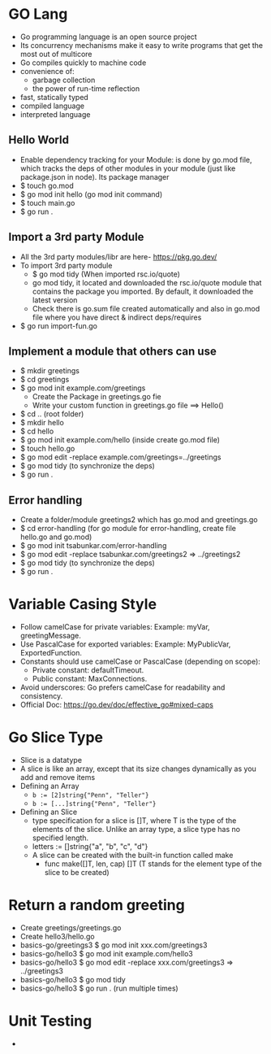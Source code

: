 # GO Lang

- Go programming language is an open source project
- Its concurrency mechanisms make it easy to write programs that get the most out of multicore
- Go compiles quickly to machine code
- convenience of:
  - garbage collection
  - the power of run-time reflection
- fast, statically typed
- compiled language
- interpreted language

## Hello World

- Enable dependency tracking for your Module: is done by go.mod file, which tracks the deps of other modules in your module (just like package.json in node). Its package manager
- \$ touch go.mod
- \$ go mod init hello (go mod init command)
- \$ touch main.go
- \$ go run .

## Import a 3rd party Module

- All the 3rd party modules/libr are here- https://pkg.go.dev/
- To import 3rd party module
  - \$ go mod tidy (When imported rsc.io/quote)
  - go mod tidy, it located and downloaded the rsc.io/quote module that contains the package you imported. By default, it downloaded the latest version
  - Check there is go.sum file created automatically and also in go.mod file where you have direct & indirect deps/requires
- \$ go run import-fun.go

## Implement a module that others can use

- \$ mkdir greetings
- \$ cd greetings
- \$ go mod init example.com/greetings
  - Create the Package in greetings.go fie
  - Write your custom function in greetings.go file ==> Hello()
- \$ cd .. (root folder)
- \$ mkdir hello
- \$ cd hello
- \$ go mod init example.com/hello (inside create go.mod file)
- \$ touch hello.go
- \$ go mod edit -replace example.com/greetings=../greetings
- \$ go mod tidy (to synchronize the deps)
- \$ go run .

## Error handling

- Create a folder/module greetings2 which has go.mod and greetings.go
- \$ cd error-handling (for go module for error-handling, create file hello.go and go.mod)
- \$ go mod init tsabunkar.com/error-handling
- \$ go mod edit -replace tsabunkar.com/greetings2 => ../greetings2
- \$ go mod tidy (to synchronize the deps)
- \$ go run .

# Variable Casing Style

- Follow camelCase for private variables: Example: myVar, greetingMessage.
- Use PascalCase for exported variables: Example: MyPublicVar, ExportedFunction.
- Constants should use camelCase or PascalCase (depending on scope):
  - Private constant: defaultTimeout.
  - Public constant: MaxConnections.
- Avoid underscores: Go prefers camelCase for readability and consistency.
- Official Doc: https://go.dev/doc/effective_go#mixed-caps

# Go Slice Type

- Slice is a datatype
- A slice is like an array, except that its size changes dynamically as you add and remove items
- Defining an Array
  - `b := [2]string{"Penn", "Teller"}`
  - `b := [...]string{"Penn", "Teller"}`
- Defining an Slice
  - type specification for a slice is []T, where T is the type of the elements of the slice. Unlike an array type, a slice type has no specified length.
  - letters := []string{"a", "b", "c", "d"}
  - A slice can be created with the built-in function called make
    - func make([]T, len, cap) []T (T stands for the element type of the slice to be created)

# Return a random greeting

- Create greetings/greetings.go
- Create hello3/hello.go
- basics-go/greetings3 \$ go mod init xxx.com/greetings3
- basics-go/hello3 \$ go mod init example.com/hello3
- basics-go/hello3 \$ go mod edit -replace xxx.com/greetings3 => ../greetings3
- basics-go/hello3 \$ go mod tidy
- basics-go/hello3 \$ go run . (run multiple times)

# Unit Testing

-
